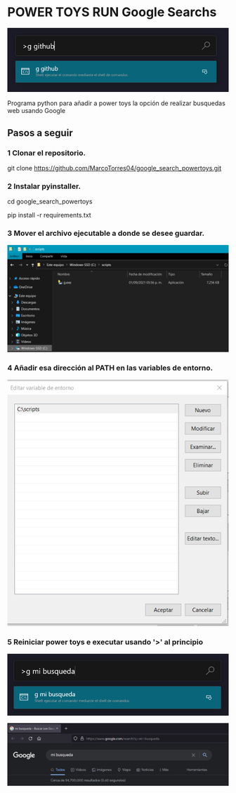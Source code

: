 # POWER TOYS RUN Google Searchs

![img 1](imgs/img_1.png)

Programa python para añadir a power toys la opción de realizar busquedas web usando Google

## Pasos a seguir

### 1 Clonar el repositorio.

git clone https://github.com/MarcoTorres04/google_search_powertoys.git

### 2 Instalar pyinstaller.

cd google_search_powertoys

pip install -r requirements.txt

### 3 Mover el archivo ejecutable a donde se desee guardar.

![img 2](imgs/img_2.png)

### 4 Añadir esa dirección al PATH en las variables de entorno.

![img 3](imgs/img_3.png)

### 5 Reiniciar power toys e executar usando '>' al principio

![img 4](imgs/img_4.png)

![img 5](imgs/img_5.png)
